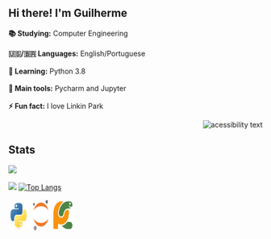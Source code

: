## <strong>Hi there! I'm Guilherme</strong><br>
<strong> 📚  Studying:</strong> Computer Engineering<br><br>
<strong> 🇺🇸/🇧🇷  Languages:</strong> English/Portuguese <br><br>
<strong> 📖  Learning:</strong> Python 3.8 <br><br>
<strong> 🔧  Main tools:</strong> Pycharm and Jupyter <br><br>
<strong> ⚡   Fun fact:</strong> I love Linkin Park
<p align="right">
  <img src="https://cdn.freelogovectors.net/wp-content/uploads/2018/07/linkin-park-logo.png" width="250" alt="acessibility text">
</p>

## <strong>Stats</strong>
<a href="https://wakatime.com"><img src="https://wakatime.com/share/@248247e5-8417-4d8b-845c-af733896e730/055af9d8-1e9f-406d-89ec-a2cc81938187.png" width="500"/></a>




![](https://github-readme-stats.vercel.app/api?username=GuiSDG&show_icons=false&theme=dark) 
[![Top Langs](https://github-readme-stats.vercel.app/api/top-langs/?username=GuiSDG&langs_count=1&theme=dark)](https://github.com/GuiSDG/github-readme-stats)<br><br>
<img align="center" alt="Gui-Python" height="60" width="40" src="https://raw.githubusercontent.com/devicons/devicon/master/icons/python/python-original.svg"> 
<img align="center" alt="Gui-Jupyter" height="60" width="40" src="https://raw.githubusercontent.com/devicons/devicon/master/icons/jupyter/jupyter-original.svg">
<img align="center" alt="Gui-Pycharm" height="60" width="40" src="https://raw.githubusercontent.com/devicons/devicon/master/icons/pycharm/pycharm-original.svg">




  










